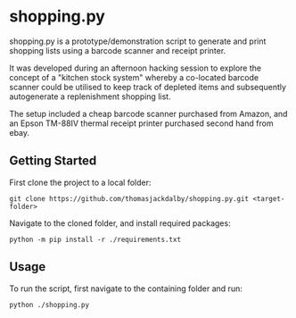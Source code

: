 # shopping.py

shopping.py is a prototype/demonstration script to generate and print shopping lists using a barcode scanner and receipt printer.

It was developed during an afternoon hacking session to explore the concept of a "kitchen stock system" whereby a co-located barcode scanner could be utilised to keep track of depleted items and subsequently autogenerate a replenishment shopping list.

The setup included a cheap barcode scanner purchased from Amazon, and an Epson TM-88IV thermal receipt printer purchased second hand from ebay.

## Getting Started

First clone the project to a local folder:

``` terminal
git clone https://github.com/thomasjackdalby/shopping.py.git <target-folder>
```

Navigate to the cloned folder, and install required packages:

``` terminal
python -m pip install -r ./requirements.txt
```

## Usage

To run the script, first navigate to the containing folder and run:

``` terminal
python ./shopping.py
```
